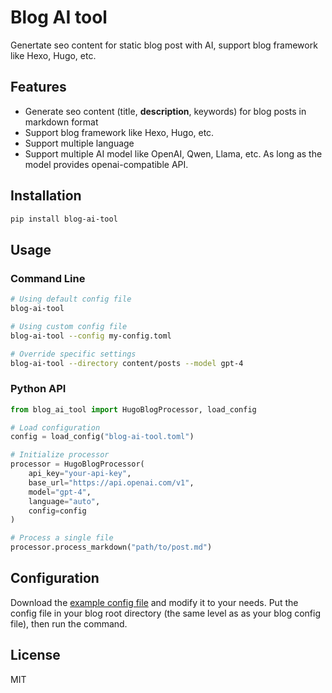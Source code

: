 # Blog AI tool
Genertate seo content for static blog post with AI, support blog framework like Hexo, Hugo, etc.

## Features
- Generate seo content (title, **description**, keywords) for blog posts in markdown format
- Support blog framework like Hexo, Hugo, etc.
- Support multiple language
- Support multiple AI model like OpenAI, Qwen, Llama, etc. As long as the model provides openai-compatible API.

## Installation

```bash
pip install blog-ai-tool
```

## Usage

### Command Line

```bash
# Using default config file
blog-ai-tool

# Using custom config file
blog-ai-tool --config my-config.toml

# Override specific settings
blog-ai-tool --directory content/posts --model gpt-4
```

### Python API

```python
from blog_ai_tool import HugoBlogProcessor, load_config

# Load configuration
config = load_config("blog-ai-tool.toml")

# Initialize processor
processor = HugoBlogProcessor(
    api_key="your-api-key",
    base_url="https://api.openai.com/v1",
    model="gpt-4",
    language="auto",
    config=config
)

# Process a single file
processor.process_markdown("path/to/post.md")
```

## Configuration

Download the [example config file](blog-ai-tool.toml) and modify it to your needs. Put the config file in your blog root directory (the same level as as your blog config file), then run the command.

## License

MIT